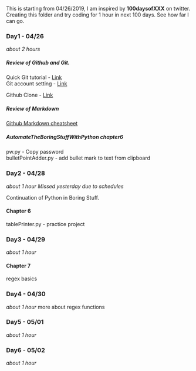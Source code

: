 This is starting from 04/26/2019, I am inspired by **100daysofXXX** on twitter. 
Creating this folder and try coding for 1 hour in next 100 days. See how far I can go.

### Day1 - 04/26
*about 2 hours*
##### Review of Github and Git. 
Quick Git tutorial - [Link](http://rogerdudler.github.io/git-guide/)  
Git account setting - [Link](https://git-scm.com/book/en/v2/Customizing-Git-Git-Configuration)

Github Clone - [Link](https://git-scm.com/book/en/v2/GitHub-Contributing-to-a-Project)

##### Review of Markdown 
[Github Markdown cheatsheet](https://github.com/adam-p/markdown-here/wiki/Markdown-Cheatsheet#headers)

#####  AutomateTheBoringStuffWithPython chapter6
pw.py - Copy password  
bulletPointAdder.py - add bullet mark to text from clipboard

### Day2 - 04/28
*about 1 hour*
*Missed yesterday due to schedules*

Continuation of Python in Boring Stuff.
#### Chapter 6
tablePrinter.py - practice project  

### Day3 - 04/29
*about 1 hour*
#### Chapter 7
regex basics

### Day4 - 04/30
*about 1 hour*
more about regex functions

### Day5 - 05/01
*about 1 hour*


### Day6 - 05/02
*about 1 hour*





